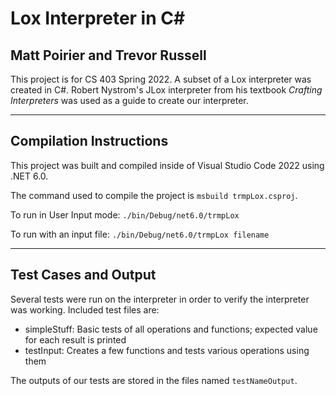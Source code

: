 # Lox Interpreter in C#
## Matt Poirier and Trevor Russell

This project is for CS 403 Spring 2022. A subset of a Lox interpreter was created in C#. Robert Nystrom's JLox interpreter from his textbook *Crafting Interpreters* was used as a guide to create our interpreter.

---
## Compilation Instructions
This project was built and compiled inside of Visual Studio Code 2022 using .NET 6.0.

The command used to compile the project is `msbuild trmpLox.csproj`.

To run in User Input mode:
`./bin/Debug/net6.0/trmpLox`

To run with an input file:
`./bin/Debug/net6.0/trmpLox filename`

---
## Test Cases and Output
Several tests were run on the interpreter in order to verify the interpreter was working. Included test files are:

- simpleStuff: Basic tests of all operations and functions; expected value for each result is printed
- testInput: Creates a few functions and tests various operations using them

The outputs of our tests are stored in the files named `testNameOutput`.
